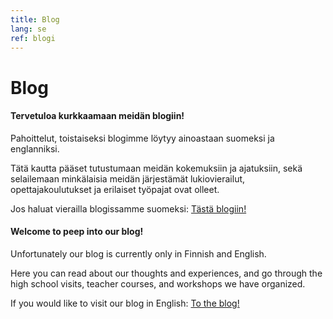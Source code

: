 ```yaml
---
title: Blog
lang: se
ref: blogi
---
```


# Blog

#### Tervetuloa kurkkaamaan meidän blogiin!

Pahoittelut, toistaiseksi blogimme löytyy ainoastaan suomeksi ja englanniksi.

Tätä kautta pääset tutustumaan meidän kokemuksiin ja ajatuksiin, sekä selailemaan minkälaisia meidän järjestämät lukiovierailut,
opettajakoulutukset ja erilaiset työpajat ovat olleet.

Jos haluat vierailla blogissamme suomeksi:
<a href="https://opendata-education.github.io/Blogi" target="_blank">Tästä blogiin!</a>


#### Welcome to peep into our blog!

Unfortunately our blog is currently only in Finnish and English.

Here you can read about our thoughts and experiences, and go through the high school visits, teacher courses, and workshops we have organized.

If you would like to visit our blog in English:
<a href="https://opendata-education.github.io/Blog" target="_blank">To the blog!</a>
